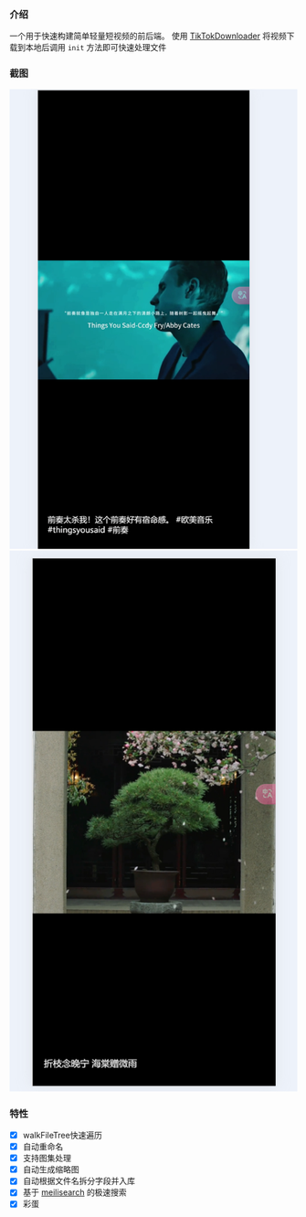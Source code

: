 ### 介绍
一个用于快速构建简单轻量短视频的前后端。
使用 [TikTokDownloader](https://github.com/JoeanAmier/TikTokDownloader) 将视频下载到本地后调用 `init` 方法即可快速处理文件

### 截图
![img.png](img.png)
![img_1.png](img_1.png)

### 特性
- [x] walkFileTree快速遍历
- [x] 自动重命名
- [x] 支持图集处理
- [x] 自动生成缩略图
- [x] 自动根据文件名拆分字段并入库
- [x] 基于 [meilisearch](https://www.meilisearch.com/) 的极速搜索
- [x] 彩蛋
